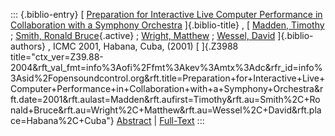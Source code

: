 ::: {.biblio-entry}
[ [Preparation for Interactive Live Computer Performance in
Collaboration with a Symphony
Orchestra](publication/preparation-interactive-live-computer-performance-collaboration-symphony-orchestra)
]{.biblio-title} , [ [Madden, Timothy](publications/author/Madden) ;
[Smith, Ronald Bruce](publications/author/Smith){.active} ; [Wright,
Matthew](publications/author/Wright) ; [Wessel,
David](publications/author/Wessel) ]{.biblio-authors} , ICMC 2001,
Habana, Cuba, (2001) [ ]{.Z3988
title="ctx_ver=Z39.88-2004&rft_val_fmt=info%3Aofi%2Ffmt%3Akev%3Amtx%3Adc&rfr_id=info%3Asid%2Fopensoundcontrol.org&rft.title=Preparation+for+Interactive+Live+Computer+Performance+in+Collaboration+with+a+Symphony+Orchestra&rft.date=2001&rft.aulast=Madden&rft.aufirst=Timothy&rft.au=Smith%2C+Ronald+Bruce&rft.au=Wright%2C+Matthew&rft.au=Wessel%2C+David&rft.place=Habana%2C+Cuba"}
[Abstract](publication/preparation-interactive-live-computer-performance-collaboration-symphony-orchestra)
\|
[Full-Text](publication/preparation-interactive-live-computer-performance-collaboration-symphony-orchestra)
:::

